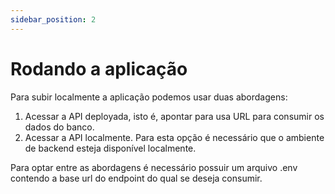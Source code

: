 ```yaml
---
sidebar_position: 2
---
```


# Rodando a aplicação

Para subir localmente a aplicação podemos usar duas abordagens:

1. Acessar a API deployada, isto é, apontar para usa URL para consumir os dados do banco.
2. Acessar a API localmente. Para esta opção é necessário que o ambiente de backend esteja disponível localmente.

Para optar entre as abordagens é necessário possuir um arquivo .env contendo a base url do endpoint do qual se deseja consumir.
